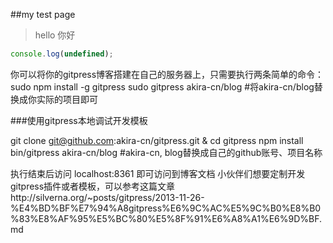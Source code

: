##my test page
>hello 
>你好

```javascript
console.log(undefined);

```
你可以将你的gitpress博客搭建在自己的服务器上，只需要执行两条简单的命令：
sudo npm install -g gitpress
sudo gitpress akira-cn/blog #将akira-cn/blog替换成你实际的项目即可

###使用gitpress本地调试开发模板

git clone git@github.com:akira-cn/gitpress.git & cd gitpress
npm install 
bin/gitpress akira-cn/blog  #akira-cn, blog替换成自己的github账号、项目名称

执行结束后访问 localhost:8361 即可访问到博客文档
小伙伴们想要定制开发gitpress插件或者模板，可以参考这篇文章http://silverna.org/~posts/gitpress/2013-11-26-%E4%BD%BF%E7%94%A8gitpress%E6%9C%AC%E5%9C%B0%E8%B0%83%E8%AF%95%E5%BC%80%E5%8F%91%E6%A8%A1%E6%9D%BF.md
